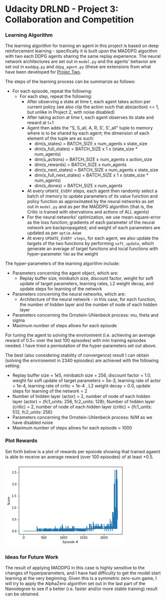 [//]: # (Image References)

[image1]: https://github.com/davidhtf/drlnd/blob/master/p3_collab-compet/plot_of_max_scores.png "Plot of Rewards"

# Udacity DRLND - Project 3: Collaboration and Competition

### Learning Algorithm

The learning algorithm for training an agent in this project is based on deep reinforcement learning - specifically it is built upon the MADDPG algorithm with two each DDPG agents sharing the same replay experience. The neural network architectures are set out in `model.py` and the agents' behavior are set out in `maddpg.py` and `ddpg_agent.py` (these are extensions from what have been developed for [Projec Two](https://github.com/davidhtf/drlnd/tree/master/p2_continuous-control).

The steps of the learning process can be summarize as follows: 
* For each episode, repeat the following:
  * For each step, repeat the following: 
    * After observing a state at time t, each agent takes action per current policy (we also clip the action such that abs(action) <= 1, but unlike in Project 2, with noise disabled)
    * After taking action at time t, each agent observes its state and reward at t+1
    * Agent then adds the "S, S_all, A, R, S', S'_all" tuple to memory where is to be shared by each agent; the dimension of each element of the tuple are as such:
        * dim(s_states) = BATCH_SIZE x num_agents x state_size
        * dim(s_full_states) = BATCH_SIZE x 1 x (state_size * num_agents)
        * dim(s_actions) = BATCH_SIZE x num_agents x action_size
        * dim(s_rewards) = BATCH_SIZE x num_agents
        * dim(s_next_states) = BATCH_SIZE x num_agents x state_size
        * dim(s_full_next_states) = BATCH_SIZE x 1 x (state_size * num_agents)
        * dim(s_dones) = BATCH_SIZE x num_agents              
    * At every `UPDATE_EVERY` steps, each agent then randomly select a batch of memory to update parameters of its value function and policy function as approximated by the neural networks as set out in `model.py` and as per the MADDPG algorithm (that is, the Critic is trained with obervations and actions of ALL agents)
    * For the neural networks' optimization, we use mean-square-error as the loss function; gradients of each parameter of the neural network are backpropagated; and weight of each parameters are updated as per `optim.Adam`
    * At every `UPDATE_EVERY steps`, for each agent, we also update the targets of the two functions by performing `soft_update`, which generate an average of target functions and local functions with hyper-parameter `TAU` as the weight
    
The hyper-parameters of the learning algorithm include:
* Parameters concerning the agent object, which are:
  * Replay buffer size, minibatch size, discount factor, weight for soft update of target parameters, learning rates, L2 weight decay, and update steps for learning of the network
* Parameters concerning the neural networks, which are:
  * Architecture of the neural network - in this case, for each function, the number of hidden layer and the number of node of each hidden layer
* Parameters concerning the Ornstein-Uhlenbeck process: mu, theta and sigma
* Maximum number of steps allows for each episode

For tuning the agent to solving the environment (i.e. achieving an average reward of 0.5+ over the last 100 episodes) with min training episodes needed. I have tried a permutation of the hyper-parameters set out above.

The best (also considering stability of convergence) result I can obtain (solving the environemnt in 2340 episodes) are achieved with the following setting:
* Replay buffer size = 1e5, minibatch size = 256, discount factor = 1.0, weight for soft update of target parameters = 5e-3, learning rate of actor = 1e-4, learning rate of critic = 1e-4 , L2 weight decay = 0.0, update steps for learning of the network = 2
* Number of hidden layer (actor) = 2,  number of node of each hidden layer (actor) = {fc1_units: 256, fc2_units: 128}; Number of hidden layer (critic) = 2,  number of node of each hidden layer (critic) = {fc1_units: 512, fc2_units: 256}
* Parameters concerning the Ornstein-Uhlenbeck process: N/M as we have disabled noise
* Maximum number of steps allows for each episode = 1000


### Plot Rewards

Set forth below is a plot of rewards per epsiode showing that trained agaent is able to receive an average reward (over 100 episodes) of at least +0.5.

![Plot of Rewards][image1]


### Ideas for Future Work

The result of applying MADDPG in this case is highly sensitive to the changes of hyperparameters, and I have had difficulty to get the model start learning at the very beginning. Given this is a symmetric zero-sum game, I will try to apply the AlphaZero algorithm set out in the last part of the Nanodegree to see if a better (i.e. faster and/or more stable training) result can be obtained.    
